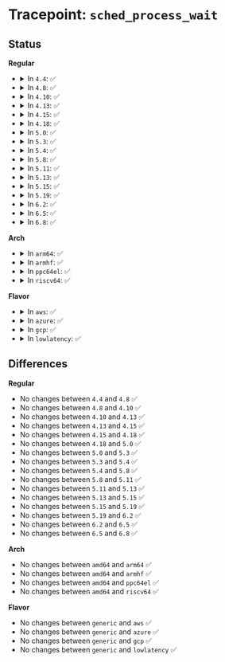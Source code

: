 # Tracepoint: <code>sched_process_wait</code>

## Status
<b>Regular</b>
<ul>
<li>
<details>
<summary>In <code>4.4</code>: ✅</summary>

Event:

```c
struct trace_event_raw_sched_process_wait {
    struct trace_entry ent;
    char comm[16];
    pid_t pid;
    int prio;
    char __data[0];
};
```
Function:

```c
void trace_event_raw_event_sched_process_wait(void *__data, struct pid *pid);
```
</details>
</li>
<li>
<details>
<summary>In <code>4.8</code>: ✅</summary>

Event:

```c
struct trace_event_raw_sched_process_wait {
    struct trace_entry ent;
    char comm[16];
    pid_t pid;
    int prio;
    char __data[0];
};
```
Function:

```c
void trace_event_raw_event_sched_process_wait(void *__data, struct pid *pid);
```
</details>
</li>
<li>
<details>
<summary>In <code>4.10</code>: ✅</summary>

Event:

```c
struct trace_event_raw_sched_process_wait {
    struct trace_entry ent;
    char comm[16];
    pid_t pid;
    int prio;
    char __data[0];
};
```
Function:

```c
void trace_event_raw_event_sched_process_wait(void *__data, struct pid *pid);
```
</details>
</li>
<li>
<details>
<summary>In <code>4.13</code>: ✅</summary>

Event:

```c
struct trace_event_raw_sched_process_wait {
    struct trace_entry ent;
    char comm[16];
    pid_t pid;
    int prio;
    char __data[0];
};
```
Function:

```c
void trace_event_raw_event_sched_process_wait(void *__data, struct pid *pid);
```
</details>
</li>
<li>
<details>
<summary>In <code>4.15</code>: ✅</summary>

Event:

```c
struct trace_event_raw_sched_process_wait {
    struct trace_entry ent;
    char comm[16];
    pid_t pid;
    int prio;
    char __data[0];
};
```
Function:

```c
void trace_event_raw_event_sched_process_wait(void *__data, struct pid *pid);
```
</details>
</li>
<li>
<details>
<summary>In <code>4.18</code>: ✅</summary>

Event:

```c
struct trace_event_raw_sched_process_wait {
    struct trace_entry ent;
    char comm[16];
    pid_t pid;
    int prio;
    char __data[0];
};
```
Function:

```c
void trace_event_raw_event_sched_process_wait(void *__data, struct pid *pid);
```
</details>
</li>
<li>
<details>
<summary>In <code>5.0</code>: ✅</summary>

Event:

```c
struct trace_event_raw_sched_process_wait {
    struct trace_entry ent;
    char comm[16];
    pid_t pid;
    int prio;
    char __data[0];
};
```
Function:

```c
void trace_event_raw_event_sched_process_wait(void *__data, struct pid *pid);
```
</details>
</li>
<li>
<details>
<summary>In <code>5.3</code>: ✅</summary>

Event:

```c
struct trace_event_raw_sched_process_wait {
    struct trace_entry ent;
    char comm[16];
    pid_t pid;
    int prio;
    char __data[0];
};
```
Function:

```c
void trace_event_raw_event_sched_process_wait(void *__data, struct pid *pid);
```
</details>
</li>
<li>
<details>
<summary>In <code>5.4</code>: ✅</summary>

Event:

```c
struct trace_event_raw_sched_process_wait {
    struct trace_entry ent;
    char comm[16];
    pid_t pid;
    int prio;
    char __data[0];
};
```
Function:

```c
void trace_event_raw_event_sched_process_wait(void *__data, struct pid *pid);
```
</details>
</li>
<li>
<details>
<summary>In <code>5.8</code>: ✅</summary>

Event:

```c
struct trace_event_raw_sched_process_wait {
    struct trace_entry ent;
    char comm[16];
    pid_t pid;
    int prio;
    char __data[0];
};
```
Function:

```c
void trace_event_raw_event_sched_process_wait(void *__data, struct pid *pid);
```
</details>
</li>
<li>
<details>
<summary>In <code>5.11</code>: ✅</summary>

Event:

```c
struct trace_event_raw_sched_process_wait {
    struct trace_entry ent;
    char comm[16];
    pid_t pid;
    int prio;
    char __data[0];
};
```
Function:

```c
void trace_event_raw_event_sched_process_wait(void *__data, struct pid *pid);
```
</details>
</li>
<li>
<details>
<summary>In <code>5.13</code>: ✅</summary>

Event:

```c
struct trace_event_raw_sched_process_wait {
    struct trace_entry ent;
    char comm[16];
    pid_t pid;
    int prio;
    char __data[0];
};
```
Function:

```c
void trace_event_raw_event_sched_process_wait(void *__data, struct pid *pid);
```
</details>
</li>
<li>
<details>
<summary>In <code>5.15</code>: ✅</summary>

Event:

```c
struct trace_event_raw_sched_process_wait {
    struct trace_entry ent;
    char comm[16];
    pid_t pid;
    int prio;
    char __data[0];
};
```
Function:

```c
void trace_event_raw_event_sched_process_wait(void *__data, struct pid *pid);
```
</details>
</li>
<li>
<details>
<summary>In <code>5.19</code>: ✅</summary>

Event:

```c
struct trace_event_raw_sched_process_wait {
    struct trace_entry ent;
    char comm[16];
    pid_t pid;
    int prio;
    char __data[0];
};
```
Function:

```c
void trace_event_raw_event_sched_process_wait(void *__data, struct pid *pid);
```
</details>
</li>
<li>
<details>
<summary>In <code>6.2</code>: ✅</summary>

Event:

```c
struct trace_event_raw_sched_process_wait {
    struct trace_entry ent;
    char comm[16];
    pid_t pid;
    int prio;
    char __data[0];
};
```
Function:

```c
void trace_event_raw_event_sched_process_wait(void *__data, struct pid *pid);
```
</details>
</li>
<li>
<details>
<summary>In <code>6.5</code>: ✅</summary>

Event:

```c
struct trace_event_raw_sched_process_wait {
    struct trace_entry ent;
    char comm[16];
    pid_t pid;
    int prio;
    char __data[0];
};
```
Function:

```c
void trace_event_raw_event_sched_process_wait(void *__data, struct pid *pid);
```
</details>
</li>
<li>
<details>
<summary>In <code>6.8</code>: ✅</summary>

Event:

```c
struct trace_event_raw_sched_process_wait {
    struct trace_entry ent;
    char comm[16];
    pid_t pid;
    int prio;
    char __data[0];
};
```
Function:

```c
void trace_event_raw_event_sched_process_wait(void *__data, struct pid *pid);
```
</details>
</li>
</ul>
<b>Arch</b>
<ul>
<li>
<details>
<summary>In <code>arm64</code>: ✅</summary>

Event:

```c
struct trace_event_raw_sched_process_wait {
    struct trace_entry ent;
    char comm[16];
    pid_t pid;
    int prio;
    char __data[0];
};
```
Function:

```c
void trace_event_raw_event_sched_process_wait(void *__data, struct pid *pid);
```
</details>
</li>
<li>
<details>
<summary>In <code>armhf</code>: ✅</summary>

Event:

```c
struct trace_event_raw_sched_process_wait {
    struct trace_entry ent;
    char comm[16];
    pid_t pid;
    int prio;
    char __data[0];
};
```
Function:

```c
void trace_event_raw_event_sched_process_wait(void *__data, struct pid *pid);
```
</details>
</li>
<li>
<details>
<summary>In <code>ppc64el</code>: ✅</summary>

Event:

```c
struct trace_event_raw_sched_process_wait {
    struct trace_entry ent;
    char comm[16];
    pid_t pid;
    int prio;
    char __data[0];
};
```
Function:

```c
void trace_event_raw_event_sched_process_wait(void *__data, struct pid *pid);
```
</details>
</li>
<li>
<details>
<summary>In <code>riscv64</code>: ✅</summary>

Event:

```c
struct trace_event_raw_sched_process_wait {
    struct trace_entry ent;
    char comm[16];
    pid_t pid;
    int prio;
    char __data[0];
};
```
Function:

```c
void trace_event_raw_event_sched_process_wait(void *__data, struct pid *pid);
```
</details>
</li>
</ul>
<b>Flavor</b>
<ul>
<li>
<details>
<summary>In <code>aws</code>: ✅</summary>

Event:

```c
struct trace_event_raw_sched_process_wait {
    struct trace_entry ent;
    char comm[16];
    pid_t pid;
    int prio;
    char __data[0];
};
```
Function:

```c
void trace_event_raw_event_sched_process_wait(void *__data, struct pid *pid);
```
</details>
</li>
<li>
<details>
<summary>In <code>azure</code>: ✅</summary>

Event:

```c
struct trace_event_raw_sched_process_wait {
    struct trace_entry ent;
    char comm[16];
    pid_t pid;
    int prio;
    char __data[0];
};
```
Function:

```c
void trace_event_raw_event_sched_process_wait(void *__data, struct pid *pid);
```
</details>
</li>
<li>
<details>
<summary>In <code>gcp</code>: ✅</summary>

Event:

```c
struct trace_event_raw_sched_process_wait {
    struct trace_entry ent;
    char comm[16];
    pid_t pid;
    int prio;
    char __data[0];
};
```
Function:

```c
void trace_event_raw_event_sched_process_wait(void *__data, struct pid *pid);
```
</details>
</li>
<li>
<details>
<summary>In <code>lowlatency</code>: ✅</summary>

Event:

```c
struct trace_event_raw_sched_process_wait {
    struct trace_entry ent;
    char comm[16];
    pid_t pid;
    int prio;
    char __data[0];
};
```
Function:

```c
void trace_event_raw_event_sched_process_wait(void *__data, struct pid *pid);
```
</details>
</li>
</ul>

## Differences
<b>Regular</b>
<ul>
<li>
No changes between <code>4.4</code> and <code>4.8</code> ✅
</li>
<li>
No changes between <code>4.8</code> and <code>4.10</code> ✅
</li>
<li>
No changes between <code>4.10</code> and <code>4.13</code> ✅
</li>
<li>
No changes between <code>4.13</code> and <code>4.15</code> ✅
</li>
<li>
No changes between <code>4.15</code> and <code>4.18</code> ✅
</li>
<li>
No changes between <code>4.18</code> and <code>5.0</code> ✅
</li>
<li>
No changes between <code>5.0</code> and <code>5.3</code> ✅
</li>
<li>
No changes between <code>5.3</code> and <code>5.4</code> ✅
</li>
<li>
No changes between <code>5.4</code> and <code>5.8</code> ✅
</li>
<li>
No changes between <code>5.8</code> and <code>5.11</code> ✅
</li>
<li>
No changes between <code>5.11</code> and <code>5.13</code> ✅
</li>
<li>
No changes between <code>5.13</code> and <code>5.15</code> ✅
</li>
<li>
No changes between <code>5.15</code> and <code>5.19</code> ✅
</li>
<li>
No changes between <code>5.19</code> and <code>6.2</code> ✅
</li>
<li>
No changes between <code>6.2</code> and <code>6.5</code> ✅
</li>
<li>
No changes between <code>6.5</code> and <code>6.8</code> ✅
</li>
</ul>
<b>Arch</b>
<ul>
<li>
No changes between <code>amd64</code> and <code>arm64</code> ✅
</li>
<li>
No changes between <code>amd64</code> and <code>armhf</code> ✅
</li>
<li>
No changes between <code>amd64</code> and <code>ppc64el</code> ✅
</li>
<li>
No changes between <code>amd64</code> and <code>riscv64</code> ✅
</li>
</ul>
<b>Flavor</b>
<ul>
<li>
No changes between <code>generic</code> and <code>aws</code> ✅
</li>
<li>
No changes between <code>generic</code> and <code>azure</code> ✅
</li>
<li>
No changes between <code>generic</code> and <code>gcp</code> ✅
</li>
<li>
No changes between <code>generic</code> and <code>lowlatency</code> ✅
</li>
</ul>
